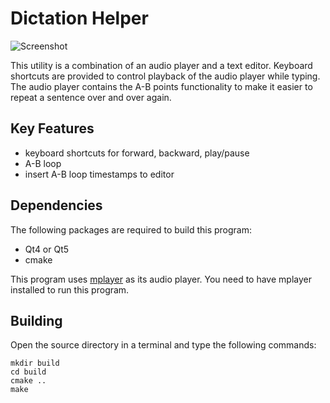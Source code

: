 # Dictation Helper

![Screenshot](http://lzh9102.github.io/dictation-helper/screenshots/1.png)

This utility is a combination of an audio player and a text editor. Keyboard
shortcuts are provided to control playback of the audio player while typing.
The audio player contains the A-B points functionality to make it easier to
repeat a sentence over and over again.

## Key Features

- keyboard shortcuts for forward, backward, play/pause
- A-B loop
- insert A-B loop timestamps to editor

## Dependencies

The following packages are required to build this program:

- Qt4 or Qt5
- cmake

This program uses [mplayer](https://www.mplayerhq.hu/design7/news.html) as its
audio player. You need to have mplayer installed to run this program.

## Building

Open the source directory in a terminal and type the following commands:

```
mkdir build
cd build
cmake ..
make
```

